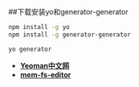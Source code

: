 ##下载安装yo和generator-generator

```bash
npm install -g yo
npm install -g generator-generator

yo generator
```

- [**Yeoman中文网**](http://www.yowebapp.com/)
- [**mem-fs-editor**](https://github.com/sboudrias/mem-fs-editor)
